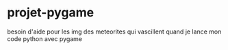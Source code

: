 # projet-pygame
besoin d'aide pour les img des meteorites qui vascillent quand je lance mon code python avec pygame
